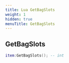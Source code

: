 ```yaml
---
title: Lua GetBagSlots
weight: 1
hidden: true
menuTitle: GetBagSlots
---
```

## GetBagSlots
```lua
item:GetBagSlots(); -- int
```